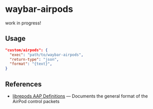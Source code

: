 # waybar-airpods

work in progress!

## Usage

```json
"custom/airpods": {
  "exec": "path/to/waybar-airpods",
  "return-type": "json",
  "format": "{text}",
}
```

## References

- [librepods AAP Definitions](https://github.com/kavishdevar/librepods/blob/main/AAP%20Definitions.md) &mdash; Documents the general format of the AirPod control packets
